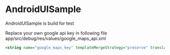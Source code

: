 # AndroidUISample

AndroidUISample is build for test

Replace your own google api key in following file
app/src/debug/res/values/google_maps_api.xml

```xml
<string name="google_maps_key" templateMergeStrategy="preserve" translatable="false">Your_Google_Maps_Key</string>
```
